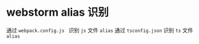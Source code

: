 # webstorm alias 识别
通过 `webpack.config.js ` 识别 `js` 文件 `alias`
通过 `tsconfig.json`      识别 `ts` 文件 `alias` 
